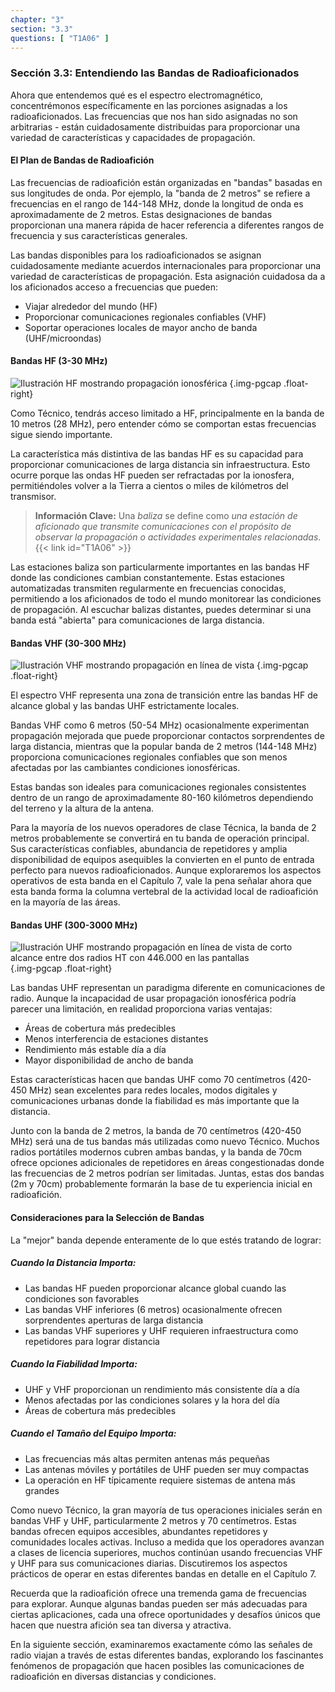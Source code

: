 ```yaml
---
chapter: "3"
section: "3.3"
questions: [ "T1A06" ]
---
```


### Sección 3.3: Entendiendo las Bandas de Radioaficionados

Ahora que entendemos qué es el espectro electromagnético, concentrémonos específicamente en las porciones asignadas a los radioaficionados. Las frecuencias que nos han sido asignadas no son arbitrarias - están cuidadosamente distribuidas para proporcionar una variedad de características y capacidades de propagación.

#### El Plan de Bandas de Radioafición

Las frecuencias de radioafición están organizadas en "bandas" basadas en sus longitudes de onda. Por ejemplo, la "banda de 2 metros" se refiere a frecuencias en el rango de 144-148 MHz, donde la longitud de onda es aproximadamente de 2 metros. Estas designaciones de bandas proporcionan una manera rápida de hacer referencia a diferentes rangos de frecuencia y sus características generales.

Las bandas disponibles para los radioaficionados se asignan cuidadosamente mediante acuerdos internacionales para proporcionar una variedad de características de propagación. Esta asignación cuidadosa da a los aficionados acceso a frecuencias que pueden:
- Viajar alrededor del mundo (HF)
- Proporcionar comunicaciones regionales confiables (VHF)
- Soportar operaciones locales de mayor ancho de banda (UHF/microondas)

#### Bandas HF (3-30 MHz)

![Ilustración HF mostrando propagación ionosférica](../../../images/illus/hf-illus.svg)
{.img-pgcap .float-right}

Como Técnico, tendrás acceso limitado a HF, principalmente en la banda de 10 metros (28 MHz), pero entender cómo se comportan estas frecuencias sigue siendo importante.

La característica más distintiva de las bandas HF es su capacidad para proporcionar comunicaciones de larga distancia sin infraestructura. Esto ocurre porque las ondas HF pueden ser refractadas por la ionosfera, permitiéndoles volver a la Tierra a cientos o miles de kilómetros del transmisor.

> **Información Clave:** Una *baliza* se define como *una estación de aficionado que transmite comunicaciones con el propósito de observar la propagación o actividades experimentales relacionadas*.{{< link id="T1A06" >}}

Las estaciones baliza son particularmente importantes en las bandas HF donde las condiciones cambian constantemente. Estas estaciones automatizadas transmiten regularmente en frecuencias conocidas, permitiendo a los aficionados de todo el mundo monitorear las condiciones de propagación. Al escuchar balizas distantes, puedes determinar si una banda está "abierta" para comunicaciones de larga distancia.

#### Bandas VHF (30-300 MHz)

![Ilustración VHF mostrando propagación en línea de vista](../../../images/illus/vhf-illus.svg)
{.img-pgcap .float-right}

El espectro VHF representa una zona de transición entre las bandas HF de alcance global y las bandas UHF estrictamente locales.

Bandas VHF como 6 metros (50-54 MHz) ocasionalmente experimentan propagación mejorada que puede proporcionar contactos sorprendentes de larga distancia, mientras que la popular banda de 2 metros (144-148 MHz) proporciona comunicaciones regionales confiables que son menos afectadas por las cambiantes condiciones ionosféricas.

Estas bandas son ideales para comunicaciones regionales consistentes dentro de un rango de aproximadamente 80-160 kilómetros dependiendo del terreno y la altura de la antena.

Para la mayoría de los nuevos operadores de clase Técnica, la banda de 2 metros probablemente se convertirá en tu banda de operación principal. Sus características confiables, abundancia de repetidores y amplia disponibilidad de equipos asequibles la convierten en el punto de entrada perfecto para nuevos radioaficionados. Aunque exploraremos los aspectos operativos de esta banda en el Capítulo 7, vale la pena señalar ahora que esta banda forma la columna vertebral de la actividad local de radioafición en la mayoría de las áreas.

#### Bandas UHF (300-3000 MHz)

![Ilustración UHF mostrando propagación en línea de vista de corto alcance entre dos radios HT con 446.000 en las pantallas](../../../images/illus/uhf-illus.svg)
{.img-pgcap .float-right}

Las bandas UHF representan un paradigma diferente en comunicaciones de radio. Aunque la incapacidad de usar propagación ionosférica podría parecer una limitación, en realidad proporciona varias ventajas:
- Áreas de cobertura más predecibles
- Menos interferencia de estaciones distantes
- Rendimiento más estable día a día
- Mayor disponibilidad de ancho de banda

Estas características hacen que bandas UHF como 70 centímetros (420-450 MHz) sean excelentes para redes locales, modos digitales y comunicaciones urbanas donde la fiabilidad es más importante que la distancia.

Junto con la banda de 2 metros, la banda de 70 centímetros (420-450 MHz) será una de tus bandas más utilizadas como nuevo Técnico. Muchos radios portátiles modernos cubren ambas bandas, y la banda de 70cm ofrece opciones adicionales de repetidores en áreas congestionadas donde las frecuencias de 2 metros podrían ser limitadas. Juntas, estas dos bandas (2m y 70cm) probablemente formarán la base de tu experiencia inicial en radioafición.

#### Consideraciones para la Selección de Bandas

La "mejor" banda depende enteramente de lo que estés tratando de lograr:

##### **Cuando la Distancia Importa**: 
- Las bandas HF pueden proporcionar alcance global cuando las condiciones son favorables
- Las bandas VHF inferiores (6 metros) ocasionalmente ofrecen sorprendentes aperturas de larga distancia
- Las bandas VHF superiores y UHF requieren infraestructura como repetidores para lograr distancia

##### **Cuando la Fiabilidad Importa**:
- UHF y VHF proporcionan un rendimiento más consistente día a día
- Menos afectadas por las condiciones solares y la hora del día
- Áreas de cobertura más predecibles

##### **Cuando el Tamaño del Equipo Importa**:
- Las frecuencias más altas permiten antenas más pequeñas
- Las antenas móviles y portátiles de UHF pueden ser muy compactas
- La operación en HF típicamente requiere sistemas de antena más grandes

Como nuevo Técnico, la gran mayoría de tus operaciones iniciales serán en bandas VHF y UHF, particularmente 2 metros y 70 centímetros. Estas bandas ofrecen equipos accesibles, abundantes repetidores y comunidades locales activas. Incluso a medida que los operadores avanzan a clases de licencia superiores, muchos continúan usando frecuencias VHF y UHF para sus comunicaciones diarias. Discutiremos los aspectos prácticos de operar en estas diferentes bandas en detalle en el Capítulo 7.

Recuerda que la radioafición ofrece una tremenda gama de frecuencias para explorar. Aunque algunas bandas pueden ser más adecuadas para ciertas aplicaciones, cada una ofrece oportunidades y desafíos únicos que hacen que nuestra afición sea tan diversa y atractiva.

En la siguiente sección, examinaremos exactamente cómo las señales de radio viajan a través de estas diferentes bandas, explorando los fascinantes fenómenos de propagación que hacen posibles las comunicaciones de radioafición en diversas distancias y condiciones.
